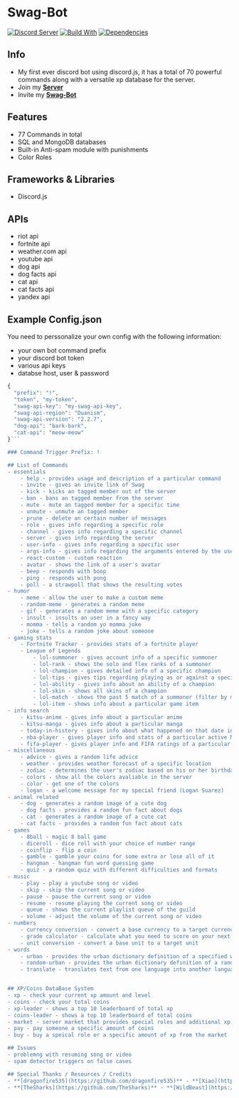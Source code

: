# Swag-Bot
[![Discord Server](https://discordapp.com/api/guilds/468302650337787914/embed.png)](https://discord.gg/ZG3UCB5)
[![Build With](https://img.shields.io/npm/v/discord.js.svg?maxAge=3600)](https://www.npmjs.com/package/discord.js)
[![Dependencies](https://img.shields.io/david/expressjs/express.svg)](https://github.com/c3duan/Swag-Bot/blob/master/package.json)

## Info
- My first ever discord bot using discord.js, it has a total of 70 powerful commands along with a versatile xp database for the server.
- Join my **[Server](https://discord.gg/ZG3UCB5)**
- Invite my **[Swag-Bot](https://discordapp.com/oauth2/authorize?client_id=468360910927560705&scope=bot)**

## Features
- 77 Commands in total 
- SQL and MongoDB databases
- Built-in Anti-spam module with punishments
- Color Roles

## Frameworks & Libraries
- Discord.js

## APIs
- riot api
- fortnite api
- weather.com api
- youtube api
- dog api
- dog facts api
- cat api
- cat facts api
- yandex api

## Example Config.json
You need to perssonalize your own config with the following information:
- your own bot command prefix
- your discord bot token
- various api keys
- databse host, user & password

```javascript
{
  "prefix": "!",
  "token", "my-token",
  "swag-api-key": "my-swag-api-key",
  "swag-api-region": "Duanism",
  "swag-api-version": "2.2.7",
  "dog-api": "bark-bark",
  "cat-api": "meow-meow"
}```

### Command Trigger Prefix: !

## List of Commands
- essentials
    - help - provides usage and description of a particular command
    - invite - gives an invite link of Swag
    - kick - kicks an tagged member out of the server
    - ban - bans an tagged member from the server
    - mute - mute an tagged member for a specific time
    - unmute - unmute an tagged member
    - prune - delete an certain number of messages
    - role - gives info regarding a specific role
    - channel - gives info regarding a specific channel
    - server - gives info regarding the server
    - user-info - gives info regarding a specific user
    - args-info - gives info regarding the arguments entered by the user
    - react-custom - custom reaction
    - avatar - shows the link of a user's avatar
    - beep - responds with boop
    - ping - responds with pong
    - poll - a strawpoll that shows the resulting votes
- humor
    - meme - allow the user to make a custom meme
    - random-meme - generates a random meme
    - gif - generates a random meme with a specific category
    - insult - insults an user in a fancy way
    - momma - tells a random yo momma joke
    - joke - tells a random joke about someone
- gaming stats
    - Fortnite Tracker - provides stats of a fortnite player
    - League of Legends
        - lol-summoner - gives account info of a specific summoner
        - lol-rank - shows the solo and flex ranks of a summoner
        - lol-champion - gives detailed info of a specific champion
        - lol-tips - gives tips regarding playing as or against a specific champion
        - lol-ability - gives info about an ability of a champion
        - lol-skin - shows all skins of a champion
        - lol-match - shows the past 5 match of a summoner (filter by match type)
        - lol-item - shows info about a particular game item
- info search
    - kitsu-anime - gives info about a particular anime
    - kitsu-manga - gives info about a particular manga
    - today-in-history - gives info about what happened on that date in history
    - nba-player - gives player info and stats of a particular active NBA player
    - fifa-player - gives player info and FIFA ratings of a particular FIFA player (2018)
- miscellaneous 
    - advice - gives a random life advice
    - weather - provides weather forecast of a specific location
    - zodiac - determines the user's zodiac based on his or her birthday
    - colors - show all the colors avaliable in the server
    - color - get one of the colors
    - logan - a welcome message for my special friend (Logan Suarez)
- animal related
    - dog - generates a random image of a cute dog
    - dog facts - provides a random fun fact about dogs
    - cat - generates a random image of a cute cat
    - cat facts - provides a random fun fact about cats
- games
    - 8ball - magic 8 ball game
    - diceroll - dice roll with your choice of number range
    - coinflip - flip a coin
    - gamble - gamble your coins for some extra or lose all of it
    - hangman - hangman fun word guessing game
    - quiz - a random quiz with different difficulties and formats
- music
    - play - play a youtube song or video
    - skip - skip the current song or video
    - pause - pause the current song or video
    - resume - resume playing the current song or video
    - queue - shows the current playlist queue of the guild
    - volume - adjust the volume of the current song or video
- numbers
    - currency conversion - convert a base currency to a target currency
    - grade calculator - calculate what you need to score on your next assignment/assessment in order to achieve the target grade you want
    - unit conversion - convert a base unit to a target unit
- words
    - urban - provides the urban dictionary definition of a specified word
    - random-urban - provides the urban dictionary definition of a random word
    - translate - translates text from one language into another language


## XP/Coins DataBase System
- xp - check your current xp amount and level
- coins - check your total coins
- xp-leader - shows a top 10 leaderboard of total xp
- coins-leader - shows a top 10 leaderboard of total coins
- market - server market that provides special roles and additional xp for purchase by coins
- pay - pay someone a specific amount of coins
- buy - buy a speical role or a specific amount of xp from the market

## Issues
- problemng with resuming song or video
- spam detector triggers on false cases

## Special Thanks / Resources / Credits
- **[dragonfire535](https://github.com/dragonfire535)** - **[Xiao](https://github.com/dragonfire535/xiao)**
- **[TheSharks](https://github.com/TheSharks)** - **[WildBeast](https://github.com/TheSharks/WildBeast)**


    
